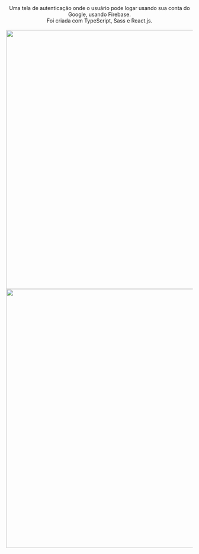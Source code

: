 <div align="center">
  Uma tela de autenticação onde o usuário pode logar usando sua conta do Google, usando Firebase. <br>
  Foi criada com TypeScript, Sass e React.js.
</div><br>                  
 
<div align="center">
<img src="https://user-images.githubusercontent.com/92797194/183312066-2236f3bc-4be2-460b-aef8-496a8dfda197.png" width="700px" />
</div>

<div align="center">
<img src="https://user-images.githubusercontent.com/92797194/183312085-70e26be2-52d8-44a0-8e78-d88af8d64f44.png" width="700px" />
</div>
